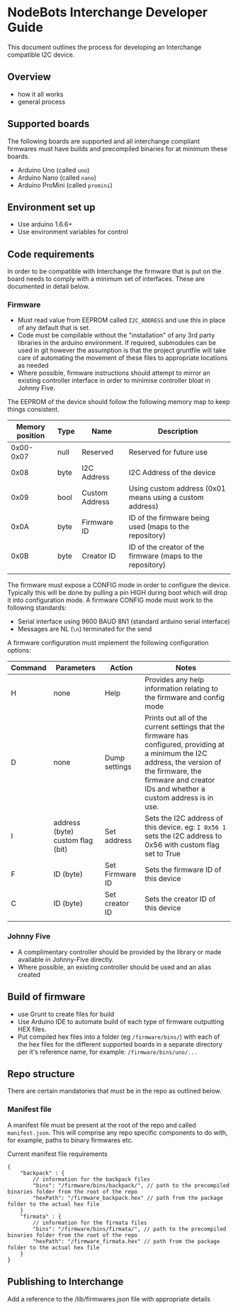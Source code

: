 # NodeBots Interchange Developer Guide

This document outlines the process for developing an Interchange compatible 
I2C device.

## Overview

* how it all works
* general process

## Supported boards

The following boards are supported and all interchange compliant firmwares must
have builds and precompiled binaries for at minimum these boards.

* Arduino Uno (called `uno`)
* Arduino Nano (called `nano`)
* Arduino ProMini (called `promini`)

## Environment set up

* Use arduino 1.6.6+
* Use environment variables for control

## Code requirements

In order to be compatible with Interchange the firmware that is put on the board
needs to comply with a minimum set of interfaces. These are documented in 
detail below.

### Firmware

* Must read value from EEPROM called `I2C_ADDRESS` and use this in place of 
any default that is set.
* Code must be compilable without the "installation" of any 3rd party libraries
in the arduino environment. If required, submodules can be used in git however
the assumption is that the project gruntfile will take care of automating the
movement of these files to appropriate locations as needed
* Where possible, firmware instructions should attempt to mirror an existing 
controller interface in order to minimise controller bloat in Johnny Five.

The EEPROM of the device should follow the following memory map to keep things
consistent.

| Memory position | Type | Name           | Description                                                |
|-----------------|------|----------------|------------------------------------------------------------|
| 0x00-0x07       | null | Reserved       | Reserved for future use                                    |
| 0x08            | byte | I2C Address    | I2C Address of the device                                  |
| 0x09            | bool | Custom Address | Using custom address (0x01 means using a custom address)   |
| 0x0A            | byte | Firmware ID    | ID of the firmware being used (maps to the repository)     |
| 0x0B            | byte | Creator ID     | ID of the creator of the firmware (maps to the repository) |
|                 |      |                |                                                            |

The firmware must expose a CONFIG mode in order to configure the device. Typically
this will be done by pulling a pin HIGH during boot which will drop it into 
configuration mode. A firmware CONFIG mode must work to the following standards:

* Serial interface using 9600 BAUD 8N1 (standard arduino serial interface)
* Messages are NL (`\n`) terminated for the send

A firmware configuration must implement the following configuration options:

| Command | Parameters | Action | Notes |
|---------|----------------------------------|-----------------|--------------------------------------------------------------------------------------------------------------------------------------------------------------------------------------------------------------------|
| H | none | Help | Provides any help information relating to the firmware and config mode |
| D | none | Dump settings | Prints out all of the current settings that the firmware has configured, providing at a minimum the I2C address, the version of the firmware, the firmware and creator IDs and whether a custom address is in use. |
| I | address (byte) custom flag (bit) | Set address | Sets the I2C address of this device. eg: `I 0x56 1` sets the I2C address to 0x56 with custom flag set to True |
| F | ID (byte) | Set Firmware ID | Sets the firmware ID of this device |
| C | ID (byte) | Set creator ID | Sets the creator ID of this device |
|  |  |  |  |


### Johnny Five

* A complimentary controller should be provided by the library or made available
in Johnny-Five directly. 
* Where possible, an existing controller should be used and an alias created

## Build of firmware

* use Grunt to create files for build
* Use Arduino IDE to automate build of each type of firmware outputting HEX files.
* Put compiled hex files into a folder (eg `/firmware/bins/`) with each of the hex files
for the different supported boards in a separate directory per it's reference 
name, for example: `/firmware/bins/uno/...` 


## Repo structure

There are certain mandatories that must be in the repo as outlined below.

### Manifest file

A manifest file must be present at the root of the repo and called `manifest.json`.
This will comprise any repo specific components to do with, for example, paths 
to binary firmwares etc.

Current manifest file requirements
```
{
    "backpack" : {
        // information for the backpack files
        "bins": "/firmware/bins/backpack/", // path to the precompiled binaries folder from the root of the repo
        "hexPath": "/firmware_backpack.hex" // path from the package folder to the actual hex file
    }
    "firmata" : {
        // information for the firmata files
        "bins": "/firmware/bins/firmata/", // path to the precompiled binaries folder from the root of the repo
        "hexPath": "/firmware_firmata.hex" // path from the package folder to the actual hex file
    }
}
```

## Publishing to Interchange

Add a reference to the /lib/firmwares.json file with appropriate details


